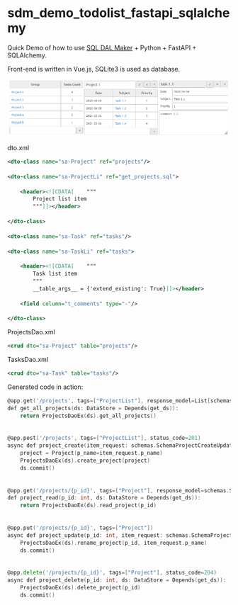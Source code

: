 # sdm_demo_todolist_fastapi_sqlalchemy
Quick Demo of how to use [SQL DAL Maker](https://github.com/panedrone/sqldalmaker) + Python + FastAPI + SQLAlchemy.

Front-end is written in Vue.js, SQLite3 is used as database.

![demo-go.png](demo-go.png)

dto.xml
```xml
<dto-class name="sa-Project" ref="projects"/>

<dto-class name="sa-ProjectLi" ref="get_projects.sql">

    <header><![CDATA[    """
        Project list item
        """]]></header>

</dto-class>

<dto-class name="sa-Task" ref="tasks"/>

<dto-class name="sa-TaskLi" ref="tasks">

    <header><![CDATA[    """
        Task list item
        """
        __table_args__ = {'extend_existing': True}]]></header>

    <field column="t_comments" type="-"/>

</dto-class>
```
ProjectsDao.xml
```xml
<crud dto="sa-Project" table="projects"/>
```
TasksDao.xml
```xml
<crud dto="sa-Task" table="tasks"/>
```
Generated code in action:
```go
@app.get('/projects', tags=["ProjectList"], response_model=List[schemas.SchemaProjectLi])
def get_all_projects(ds: DataStore = Depends(get_ds)):
    return ProjectsDaoEx(ds).get_all_projects()


@app.post('/projects', tags=["ProjectList"], status_code=201)
async def project_create(item_request: schemas.SchemaProjectCreateUpdate, ds: DataStore = Depends(get_ds)):
    project = Project(p_name=item_request.p_name)
    ProjectsDaoEx(ds).create_project(project)
    ds.commit()


@app.get('/projects/{p_id}', tags=["Project"], response_model=schemas.SchemaProject)
def project_read(p_id: int, ds: DataStore = Depends(get_ds)):
    return ProjectsDaoEx(ds).read_project(p_id)


@app.put('/projects/{p_id}', tags=["Project"])
async def project_update(p_id: int, item_request: schemas.SchemaProjectCreateUpdate, ds: DataStore = Depends(get_ds)):
    ProjectsDaoEx(ds).rename_project(p_id, item_request.p_name)
    ds.commit()


@app.delete('/projects/{p_id}', tags=["Project"], status_code=204)
async def project_delete(p_id: int, ds: DataStore = Depends(get_ds)):
    ProjectsDaoEx(ds).delete_project(p_id)
    ds.commit()
```